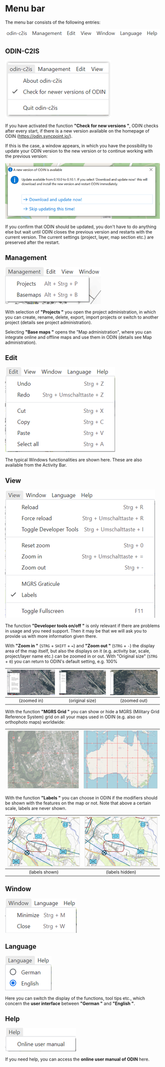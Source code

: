 # Menu bar



The menu bar consists of the following entries:



![](images/en/Menueleiste.png)





## ODIN-C2IS



![](images/en/odin_c2is.png)



If you have activated the function **"Check for new versions "**, ODIN checks after every start, if there is a new version available on the homepage of ODIN (<https://odin.syncpoint.io/>).



If this is the case, a window appears, in which you have the possibility to update your ODIN version to the new version or to continue working with the previous version:

![](images/en/odin_c2is_Aktualisierungsabfrage.png)



If you confirm that ODIN should be updated, you don't have to do anything else but wait until ODIN closes the previous version and restarts with the current version. The current settings (project, layer, map section etc.) are preserved after the restart.





## Management



![](images/en/Verwaltung.png)



With selection of **"Projects "** you open the project administration, in which you can create, rename, delete, export, import projects or switch to another project (details see project administration).

Selecting **"Base maps "** opens the "Map administration", where you can integrate online and offline maps and use them in ODIN (details see Map administration).





## Edit



![](images/en/Bearbeiten.png)



The typical Windows functionalities are shown here. These are also available from the Activity Bar.





## View



![](images/en/Anzeige_1.png)



The function **"Developer tools on/off "** is only relevant if there are problems in usage and you need support. Then it may be that we will ask you to provide us with more information given there.



With **"Zoom in "** (`STRG` + `SHIFT` + `=`) and **"Zoom out "** (`STRG` + `-`) the display area of the map itself, but also the displays on it (e.g. activity bar, scale, project/layer name etc.) can be zoomed in or out. With "Original size" (`STRG` + `0`) you can return to ODIN's default setting, e.g. 100%

| ![](images/en/Anzeige_2_Zoom_1.png) | ![](images/en/Anzeige_2_Zoom_2.png) | ![](images/en/Anzeige_2_Zoom_3.png) |
| :------------------------------: | :------------------------------: | :------------------------------: |
|           (zoomed in)            |         (original size)          |           (zoomed out)           |



With the function **"MGRS Grid "** you can show or hide a MGRS (Military Grid Reference System) grid on all your maps used in ODIN (e.g. also on orthophoto maps) worldwide:

| ![](images/en/Anzeige_3_MGRS_1.png) | ![](images/en/Anzeige_3_MGRS_2.png) |
| :------------------------------: | :------------------------------: |





With the function **"Labels "** you can choose in ODIN if the modifiers should be shown with the features on the map or not. Note that above a certain scale, labels are never shown.

| ![](images/en/Anzeige_4_Labels_1.png) | ![](images/en/Anzeige_4_Labels_2.png) |
| :--------------------------------: | :--------------------------------: |
|           (labels shown)           |          (labels hidden)           |





## Window



![](images/en/Fenster.png)





## Language



![](images/en/Sprache.png)



Here you can switch the display of the functions, tool tips etc., which concern the **user interface** between **"German "** and **"English "**.





## Help



![](images/en/Hilfe.png)



If you need help, you can access the **online user manual of ODIN** here.
